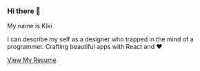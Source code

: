 ### Hi there 👋
My name is Kiki

I can describe my self as a designer who trapped in the mind of a programmer. Crafting beautiful apps with React and ❤️

[View My Resume](https://resume.io/r/f6cCyb6zF)
